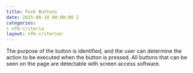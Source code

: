 ```yaml
---
title: Push Buttons
date: 2015-08-18 00:00:00 Z
categories:
- nfb-criteria
layout: nfb-criterion
---
```


The purpose of the button is identified, and the user can determine the action to be executed when the button is pressed. All buttons that can be seen on the page are detectable with screen access software.
